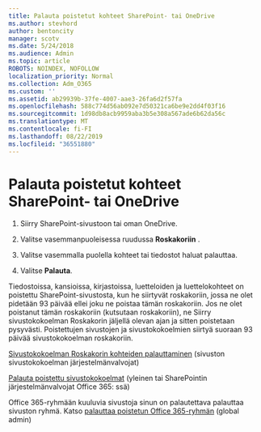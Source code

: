 ```yaml
---
title: Palauta poistetut kohteet SharePoint- tai OneDrive
ms.author: stevhord
author: bentoncity
manager: scotv
ms.date: 5/24/2018
ms.audience: Admin
ms.topic: article
ROBOTS: NOINDEX, NOFOLLOW
localization_priority: Normal
ms.collection: Adm_O365
ms.custom: ''
ms.assetid: ab29939b-37fe-4007-aae3-26fa6d2f57fa
ms.openlocfilehash: 588c774d56ab092e7d50321ca6be9e2dd4f03f16
ms.sourcegitcommit: 1d98db8acb9959aba3b5e308a567ade6b62da56c
ms.translationtype: MT
ms.contentlocale: fi-FI
ms.lasthandoff: 08/22/2019
ms.locfileid: "36551880"
---
```

# <a name="restore-deleted-items-from-sharepoint-or-onedrive"></a>Palauta poistetut kohteet SharePoint- tai OneDrive

1. Siirry SharePoint-sivustoon tai oman OneDrive.
    
2. Valitse vasemmanpuoleisessa ruudussa **Roskakoriin** . 
    
3. Valitse vasemmalla puolella kohteet tai tiedostot haluat palauttaa.
    
4. Valitse **Palauta**. 
    
Tiedostoissa, kansioissa, kirjastoissa, luetteloiden ja luettelokohteet on poistettu SharePoint-sivustosta, kun he siirtyvät roskakoriin, jossa ne olet pidetään 93 päivää ellei joku ne poistaa tämän roskakoriin. Jos ne olet poistanut tämän roskakoriin (kutsutaan roskakoriin), ne Siirry sivustokokoelman Roskakorin jäljellä olevan ajan ja sitten poistetaan pysyvästi. Poistettujen sivustojen ja sivustokokoelmien siirtyä suoraan 93 päivää sivustokokoelman roskakoriin.
  
[Sivustokokoelman Roskakorin kohteiden palauttaminen](https://go.microsoft.com/fwlink/?linkid=867800) (sivuston sivustokokoelman järjestelmänvalvojat) 
  
[Palauta poistettu sivustokokoelmat](https://go.microsoft.com/fwlink/?linkid=867660) (yleinen tai SharePointin järjestelmänvalvojat Office 365: ssä) 
  
Office 365-ryhmään kuuluvia sivustoja sinun on palautettava palauttaa sivuston ryhmä. Katso [palauttaa poistetun Office 365-ryhmän](https://go.microsoft.com/fwlink/?linkid=867802) (global admin) 
  

